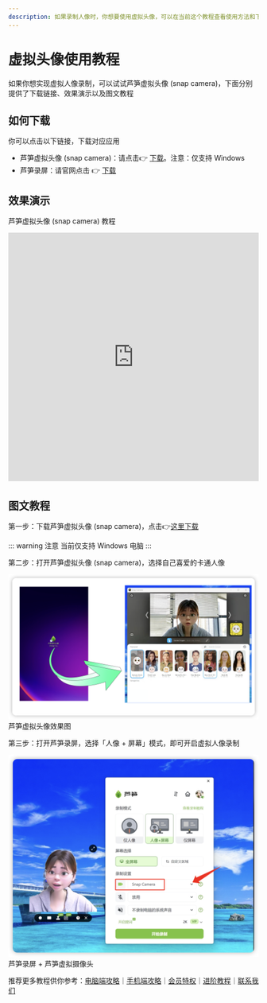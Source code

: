 ```yaml
---
description: 如果录制人像时，你想要使用虚拟头像，可以在当前这个教程查看使用方法和下载对应应用
---
```


# 虚拟头像使用教程

如果你想实现虚拟人像录制，可以试试芦笋虚拟头像 (snap camera)，下面分别提供了下载链接、效果演示以及图文教程

## 如何下载

你可以点击以下链接，下载对应应用

* 芦笋虚拟头像 (snap camera)：请点击👉 [下载](https://lusun-snap-camera.oss-cn-beijing.aliyuncs.com/releases/v1.0.1/LuSun-SnapCamera-Helper-v1.0.1.exe)。注意：仅支持 Windows
* 芦笋录屏：请官网点击 👉 [下载](https://lusun.com/download)

## 效果演示

芦笋虚拟头像 (snap camera) 教程

<iframe src="https://lusun.com/embed/?id=kfaeUTjfj4s" width="100%" height="500px" scrolling="no" border="0" frameborder="no" framespacing="0" allowfullscreen="true"></iframe>

## 图文教程

第一步：下载芦笋虚拟头像 (snap camera)，点击👉[这里下载](https://lusun-snap-camera.oss-cn-beijing.aliyuncs.com/releases/v1.0.1/LuSun-SnapCamera-Helper-v1.0.1.exe)

::: warning 注意
当前仅支持 Windows 电脑
:::

第二步：打开芦笋虚拟头像 (snap camera)，选择自己喜爱的卡通人像

<ImgCenter><img src="../public/.gitbook/assets/avatar.png" alt=""></ImgCenter>
<ImgDesc>芦笋虚拟头像效果图</ImgDesc>

第三步：打开芦笋录屏，选择「人像 + 屏幕」模式，即可开启虚拟人像录制

<ImgCenter><img src="../public/.gitbook/assets/xuni.png" alt=""></ImgCenter>
<ImgDesc>芦笋录屏 + 芦笋虚拟摄像头</ImgDesc>

推荐更多教程供你参考：[电脑端攻略](../basic/pc.md)｜[手机端攻略](../basic/phone.md)｜[会员特权](../basic/vip.md)｜[进阶教程](./)｜[联系我们](../contact.md)
